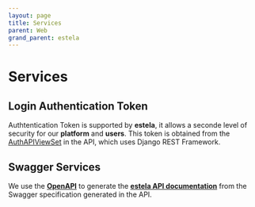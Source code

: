 ```yaml
---
layout: page
title: Services
parent: Web
grand_parent: estela
---
```


# Services

## Login Authentication Token
Authtentication Token is supported by **estela**, it allows a seconde level of security for our **platform** and **users**.
This token is obtained from the [AuthAPIViewSet](https://github.com/bitmakerla/estela/blob/main/estela-api/api/views/auth.py) in the API, which uses Django REST Framework.

## Swagger Services
We use the [**OpenAPI**](https://openapi-generator.tech/) to generate the [**estela API documentation**](https://estela.bitmaker.la/docs/estela/api/endpoints.html) from the Swagger specification generated in the API.
